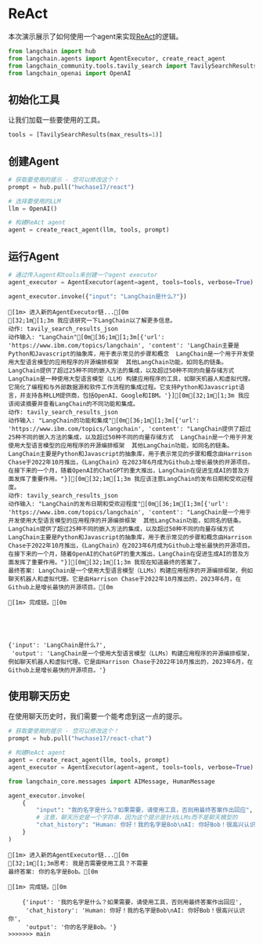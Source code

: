 # ReAct

本次演示展示了如何使用一个agent来实现[ReAct](https://react-lm.github.io/)的逻辑。

```python
from langchain import hub
from langchain.agents import AgentExecutor, create_react_agent
from langchain_community.tools.tavily_search import TavilySearchResults
from langchain_openai import OpenAI
```

## 初始化工具

让我们加载一些要使用的工具。

```python
tools = [TavilySearchResults(max_results=1)]
```

## 创建Agent

```python
# 获取要使用的提示 - 您可以修改这个！
prompt = hub.pull("hwchase17/react")
```

```python
# 选择要使用的LLM
llm = OpenAI()

# 构建ReAct agent
agent = create_react_agent(llm, tools, prompt)
```

## 运行Agent

```python
# 通过传入agent和tools来创建一个agent executor
agent_executor = AgentExecutor(agent=agent, tools=tools, verbose=True)
```

```python
agent_executor.invoke({"input": "LangChain是什么?"})
```

    [1m> 进入新的AgentExecutor链...[0m
    [32;1m[1;3m 我应该研究一下LangChain以了解更多信息。
    动作: tavily_search_results_json
    动作输入: "LangChain"[0m[36;1m[1;3m[{'url': 'https://www.ibm.com/topics/langchain', 'content': 'LangChain主要是Python和Javascript的抽象库，用于表示常见的步骤和概念  LangChain是一个用于开发使用大型语言模型的应用程序的开源编排框架  其他LangChain功能，如同名的链条。  LangChain提供了超过25种不同的嵌入方法的集成，以及超过50种不同的向量存储方式LangChain是一种使用大型语言模型（LLM）构建应用程序的工具，如聊天机器人和虚拟代理。它简化了编程和与外部数据源和软件工作流程的集成过程。它支持Python和Javascript语言，并支持各种LLM提供商，包括OpenAI、Google和IBM。'}][0m[32;1m[1;3m 我应该阅读摘要并查看LangChain的不同功能和集成。
    动作: tavily_search_results_json
    动作输入: "LangChain的功能和集成"[0m[36;1m[1;3m[{'url': 'https://www.ibm.com/topics/langchain', 'content': "LangChain提供了超过25种不同的嵌入方法的集成，以及超过50种不同的向量存储方式  LangChain是一个用于开发使用大型语言模型的应用程序的开源编排框架  其他LangChain功能，如同名的链条。  LangChain主要是Python和Javascript的抽象库，用于表示常见的步骤和概念由Harrison Chase于2022年10月推出，《LangChain》在2023年6月成为Github上增长最快的开源项目。   在接下来的一个月，随着OpenAI的ChatGPT的重大推出，LangChain在促进生成AI的普及方面发挥了重要作用。"}][0m[32;1m[1;3m 我应该注意LangChain的发布日期和受欢迎程度。
    动作: tavily_search_results_json
    动作输入: "LangChain的发布日期和受欢迎程度"[0m[36;1m[1;3m[{'url': 'https://www.ibm.com/topics/langchain', 'content': "LangChain是一个用于开发使用大型语言模型的应用程序的开源编排框架  其他LangChain功能，如同名的链条。  LangChain提供了超过25种不同的嵌入方法的集成，以及超过50种不同的向量存储方式  LangChain主要是Python和Javascript的抽象库，用于表示常见的步骤和概念由Harrison Chase于2022年10月推出，《LangChain》在2023年6月成为Github上增长最快的开源项目。   在接下来的一个月，随着OpenAI的ChatGPT的重大推出，LangChain在促进生成AI的普及方面发挥了重要作用。"}][0m[32;1m[1;3m 我现在知道最终的答案了。
    最终答案: LangChain是一个使用大型语言模型（LLMs）构建应用程序的开源编排框架，例如聊天机器人和虚拟代理。它是由Harrison Chase于2022年10月推出的，2023年6月，在Github上是增长最快的开源项目。[0m
    
    [1m> 完成链。[0m
    




    {'input': 'LangChain是什么?',
     'output': 'LangChain是一个使用大型语言模型（LLMs）构建应用程序的开源编排框架，例如聊天机器人和虚拟代理。它是由Harrison Chase于2022年10月推出的，2023年6月，在Github上是增长最快的开源项目。'}

## 使用聊天历史

在使用聊天历史时，我们需要一个能考虑到这一点的提示。

```python
# 获取要使用的提示 - 您可以修改这个！
prompt = hub.pull("hwchase17/react-chat")
```

```python
# 构建ReAct agent
agent = create_react_agent(llm, tools, prompt)
agent_executor = AgentExecutor(agent=agent, tools=tools, verbose=True)
```

```python
from langchain_core.messages import AIMessage, HumanMessage

agent_executor.invoke(
    {
        "input": "我的名字是什么？如果需要，请使用工具，否则用最终答案作出回应",
        # 注意，聊天历史是一个字符串，因为这个提示是针对LLMs而不是聊天模型的
        "chat_history": "Human: 你好！我的名字是Bob\nAI: 你好Bob！很高兴认识你",
    }
)
```

    [1m> 进入新的AgentExecutor链...[0m
    [32;1m[1;3m思考: 我是否需要使用工具？不需要
    最终答案: 你的名字是Bob。[0m
    
    [1m> 完成链。[0m
    



```
    {'input': '我的名字是什么？如果需要，请使用工具，否则用最终答案作出回应',
     'chat_history': 'Human: 你好！我的名字是Bob\nAI: 你好Bob！很高兴认识你',
     'output': '你的名字是Bob。'}
>>>>>>> main
```